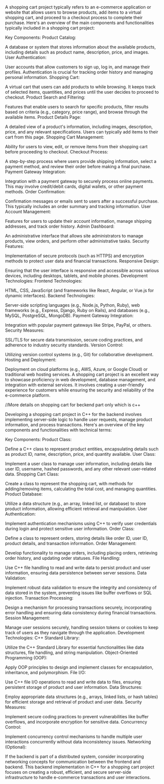 A shopping cart project typically refers to an e-commerce application or website that allows users to browse products, add items to a virtual shopping cart, and proceed to a checkout process to complete their purchase. Here's an overview of the main components and functionalities typically included in a shopping cart project:

Key Components:
Product Catalog:

A database or system that stores information about the available products, including details such as product name, description, price, and images.
User Authentication:

User accounts that allow customers to sign up, log in, and manage their profiles. Authentication is crucial for tracking order history and managing personal information.
Shopping Cart:

A virtual cart that users can add products to while browsing. It keeps track of selected items, quantities, and prices until the user decides to proceed to checkout.
Product Search and Filtering:

Features that enable users to search for specific products, filter results based on criteria (e.g., category, price range), and browse through the available items.
Product Details Page:

A detailed view of a product's information, including images, description, price, and any relevant specifications. Users can typically add items to their cart from this page.
Shopping Cart Management:

Ability for users to view, edit, or remove items from their shopping cart before proceeding to checkout.
Checkout Process:

A step-by-step process where users provide shipping information, select a payment method, and review their order before making a final purchase.
Payment Gateway Integration:

Integration with a payment gateway to securely process online payments. This may involve credit/debit cards, digital wallets, or other payment methods.
Order Confirmation:

Confirmation messages or emails sent to users after a successful purchase. This typically includes an order summary and tracking information.
User Account Management:

Features for users to update their account information, manage shipping addresses, and track order history.
Admin Dashboard:

An administrative interface that allows site administrators to manage products, view orders, and perform other administrative tasks.
Security Features:

Implementation of secure protocols (such as HTTPS) and encryption methods to protect user data and financial transactions.
Responsive Design:

Ensuring that the user interface is responsive and accessible across various devices, including desktops, tablets, and mobile phones.
Development Technologies:
Frontend Technologies:

HTML, CSS, JavaScript (and frameworks like React, Angular, or Vue.js for dynamic interfaces).
Backend Technologies:

Server-side scripting languages (e.g., Node.js, Python, Ruby), web frameworks (e.g., Express, Django, Ruby on Rails), and databases (e.g., MySQL, PostgreSQL, MongoDB).
Payment Gateway Integration:

Integration with popular payment gateways like Stripe, PayPal, or others.
Security Measures:

SSL/TLS for secure data transmission, secure coding practices, and adherence to industry security standards.
Version Control:

Utilizing version control systems (e.g., Git) for collaborative development.
Hosting and Deployment:

Deployment on cloud platforms (e.g., AWS, Azure, or Google Cloud) or traditional web hosting services.
A shopping cart project is an excellent way to showcase proficiency in web development, database management, and integration with external services. It involves creating a user-friendly experience for customers while ensuring the security and reliability of the e-commerce platform.

//More details on shopping cart for beckend part only which is c++

Developing a shopping cart project in C++ for the backend involves implementing server-side logic to handle user requests, manage product information, and process transactions. Here's an overview of the key components and functionalities with technical terms:

Key Components:
Product Class:

Define a C++ class to represent product entities, encapsulating details such as product ID, name, description, price, and quantity available.
User Class:

Implement a user class to manage user information, including details like user ID, username, hashed passwords, and any other relevant user-related data.
Shopping Cart Class:

Create a class to represent the shopping cart, with methods for adding/removing items, calculating the total cost, and managing quantities.
Product Database:

Utilize a data structure (e.g., an array, linked list, or database) to store product information, allowing efficient retrieval and manipulation.
User Authentication:

Implement authentication mechanisms using C++ to verify user credentials during login and protect sensitive user information.
Order Class:

Define a class to represent orders, storing details like order ID, user ID, product details, and transaction information.
Order Management:

Develop functionality to manage orders, including placing orders, retrieving order history, and updating order statuses.
File Handling:

Use C++ file handling to read and write data to persist product and user information, ensuring data persistence between server sessions.
Data Validation:

Implement robust data validation to ensure the integrity and consistency of data stored in the system, preventing issues like buffer overflows or SQL injection.
Transaction Processing:

Design a mechanism for processing transactions securely, incorporating error handling and ensuring data consistency during financial transactions.
Session Management:

Manage user sessions securely, handling session tokens or cookies to keep track of users as they navigate through the application.
Development Technologies:
C++ Standard Library:

Utilize the C++ Standard Library for essential functionalities like data structures, file handling, and string manipulation.
Object-Oriented Programming (OOP):

Apply OOP principles to design and implement classes for encapsulation, inheritance, and polymorphism.
File I/O:

Use C++ file I/O operations to read and write data to files, ensuring persistent storage of product and user information.
Data Structures:

Employ appropriate data structures (e.g., arrays, linked lists, or hash tables) for efficient storage and retrieval of product and user data.
Security Measures:

Implement secure coding practices to prevent vulnerabilities like buffer overflows, and incorporate encryption for sensitive data.
Concurrency Control:

Implement concurrency control mechanisms to handle multiple user interactions concurrently without data inconsistency issues.
Networking (Optional):

If the backend is part of a distributed system, consider incorporating networking concepts for communication between the frontend and backend.
This backend implementation in C++ for a shopping cart project focuses on creating a robust, efficient, and secure server-side infrastructure to handle e-commerce transactions and user interactions. 
